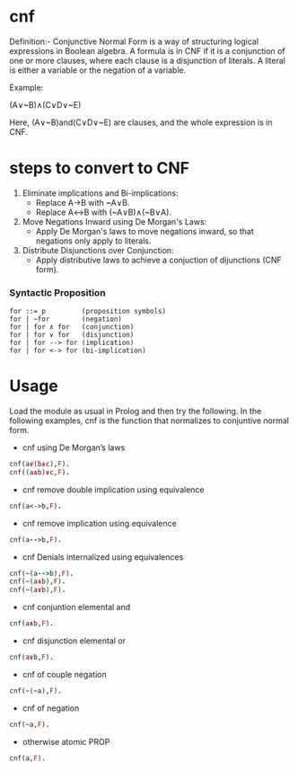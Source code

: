 # cnf
Definition:-
Conjunctive Normal Form is a way of structuring logical expressions in Boolean algebra. A formula is in CNF if it is a conjunction of one or more clauses, where each clause is a disjunction of literals. A literal is either a variable or the negation of a variable.

Example:

(A∨~B)∧(C∨D∨~E)

Here, (A∨~B)and(C∨D∨~E) are clauses, and the whole expression is in CNF.
# steps to convert to CNF
1. Eliminate implications and Bi-implications:
    * Replace A→B with ~A∨B.
    * Replace A↔B with (~A∨B)∧(~B∨A).
2. Move Negations Inward using De Morgan's Laws:
   * Apply De Morgan's laws to move negations inward, so that negations only apply to literals.
3. Distribute Disjunctions over Conjunction:
   * Apply distributive laws to achieve a conjuction of dijunctions (CNF form).
### Syntactic Proposition
    for ::= p         (proposition symbols)
    for | ~for        (negation)
    for | for ∧ for   (conjunction)
    for | for ∨ for   (disjunction)
    for | for --> for (implication)
    for | for <-> for (bi-implication)
# Usage
Load the module as usual in Prolog and then try the following. In the following examples, cnf is the function that normalizes to conjuntive normal form.

* cnf using De Morgan’s laws

```Prolog
cnf(a∨(b∧c),F).
cnf((a∧b)∨c,F).
```
* cnf remove double implication using equivalence

```Prolog
cnf(a<->b,F).
```
* cnf remove implication using equivalence

```Prolog
cnf(a-->b,F).
```
* cnf Denials internalized using equivalences

```Prolog
cnf(~(a-->b),F).
cnf(~(a∧b),F).
cnf(~(a∨b),F).
```
* cnf conjuntion elemental and

```Prolog
cnf(a∧b,F).
```
* cnf disjunction elemental or

```Prolog
cnf(a∨b,F).
```
* cnf of couple negation

```Prolog
cnf(~(~a),F).
```
* cnf of negation

```Prolog
cnf(~a,F).
```
* otherwise atomic PROP

```Prolog
cnf(a,F).
```


